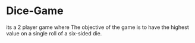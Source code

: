 # Dice-Game
its a 2 player game where The objective of the game is to have the highest value on a single roll of a six-sided die.
